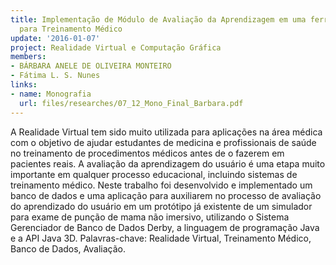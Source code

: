 ```yaml
---
title: Implementação de Módulo de Avaliação da Aprendizagem em uma ferramenta Virtual
  para Treinamento Médico
update: '2016-01-07'
project: Realidade Virtual e Computação Gráfica
members:
- BÁRBARA ANELE DE OLIVEIRA MONTEIRO
- Fátima L. S. Nunes
links:
- name: Monografia
  url: files/researches/07_12_Mono_Final_Barbara.pdf
---
```


A Realidade Virtual tem sido muito utilizada para aplicações na área médica com o objetivo de ajudar estudantes de medicina e profissionais de saúde no treinamento de procedimentos médicos antes de o fazerem em pacientes reais. A avaliação da aprendizagem do usuário é uma etapa muito importante em qualquer processo educacional, incluindo sistemas de treinamento médico. Neste trabalho foi desenvolvido e implementado um banco de dados e uma aplicação para auxiliarem no processo de avaliação do aprendizado do usuário em um protótipo já existente de um simulador para exame de punção de mama não imersivo, utilizando o Sistema Gerenciador de Banco de Dados Derby, a linguagem de programação Java e a API Java 3D. Palavras-chave: Realidade Virtual, Treinamento Médico, Banco de Dados, Avaliação.

